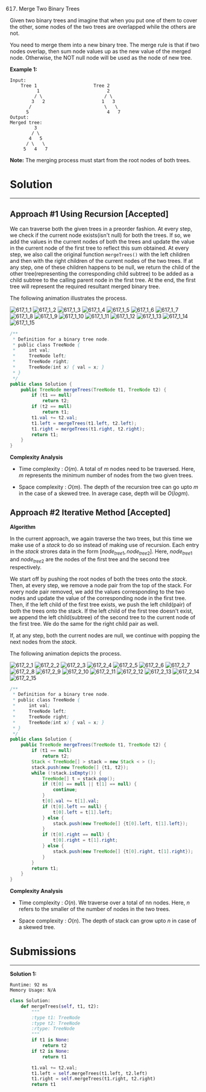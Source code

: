 617. Merge Two Binary Trees

Given two binary trees and imagine that when you put one of them to cover the other, some nodes of the two trees are overlapped while the others are not.

You need to merge them into a new binary tree. The merge rule is that if two nodes overlap, then sum node values up as the new value of the merged node. Otherwise, the NOT null node will be used as the node of new tree.

**Example 1:**

```
Input: 
	Tree 1                     Tree 2                  
          1                         2                             
         / \                       / \                            
        3   2                     1   3                        
       /                           \   \                      
      5                             4   7                  
Output: 
Merged tree:
	     3
	    / \
	   4   5
	  / \   \ 
	 5   4   7
```

**Note:** The merging process must start from the root nodes of both trees.

# Solution
---
## Approach #1 Using Recursion [Accepted]
We can traverse both the given trees in a preorder fashion. At every step, we check if the current node exists(isn't null) for both the trees. If so, we add the values in the current nodes of both the trees and update the value in the current node of the first tree to reflect this sum obtained. At every step, we also call the original function `mergeTrees()` with the left children and then with the right children of the current nodes of the two trees. If at any step, one of these children happens to be null, we return the child of the other tree(representing the corresponding child subtree) to be added as a child subtree to the calling parent node in the first tree. At the end, the first tree will represent the required resultant merged binary tree.

The following animation illustrates the process.

![617_1_1](img/617_1_1.png)
![617_1_2](img/617_1_2.png)
![617_1_3](img/617_1_3.png)
![617_1_4](img/617_1_4.png)
![617_1_5](img/617_1_5.png)
![617_1_6](img/617_1_6.png)
![617_1_7](img/617_1_7.png)
![617_1_8](img/617_1_8.png)
![617_1_9](img/617_1_9.png)
![617_1_10](img/617_1_10.png)
![617_1_11](img/617_1_11.png)
![617_1_12](img/617_1_12.png)
![617_1_13](img/617_1_13.png)
![617_1_14](img/617_1_14.png)
![617_1_15](img/617_1_15.png)

```java
/**
 * Definition for a binary tree node.
 * public class TreeNode {
 *     int val;
 *     TreeNode left;
 *     TreeNode right;
 *     TreeNode(int x) { val = x; }
 * }
 */
public class Solution {
    public TreeNode mergeTrees(TreeNode t1, TreeNode t2) {
        if (t1 == null)
            return t2;
        if (t2 == null)
            return t1;
        t1.val += t2.val;
        t1.left = mergeTrees(t1.left, t2.left);
        t1.right = mergeTrees(t1.right, t2.right);
        return t1;
    }
}
```

**Complexity Analysis**

* Time complexity : $O(m)$. A total of $m$ nodes need to be traversed. Here, $m$ represents the minimum number of nodes from the two given trees.

* Space complexity : $O(m)$. The depth of the recursion tree can go upto $m$ in the case of a skewed tree. In average case, depth will be $O(logm)$.

## Approach #2 Iterative Method [Accepted]
**Algorithm**

In the current approach, we again traverse the two trees, but this time we make use of a $stack$ to do so instead of making use of recursion. Each entry in the $stack$ strores data in the form $[node_{tree1}, node_{tree2}]$. Here, $node_{tree1}$ and $node_{tree2}$ are the nodes of the first tree and the second tree respectively.

We start off by pushing the root nodes of both the trees onto the $stack$. Then, at every step, we remove a node pair from the top of the stack. For every node pair removed, we add the values corresponding to the two nodes and update the value of the corresponding node in the first tree. Then, if the left child of the first tree exists, we push the left child(pair) of both the trees onto the stack. If the left child of the first tree doesn't exist, we append the left child(subtree) of the second tree to the current node of the first tree. We do the same for the right child pair as well.

If, at any step, both the current nodes are null, we continue with popping the next nodes from the $stack$.

The following animation depicts the process.

![617_2_1](img/617_2_1.png)
![617_2_2](img/617_2_2.png)
![617_2_3](img/617_2_3.png)
![617_2_4](img/617_2_4.png)
![617_2_5](img/617_2_5.png)
![617_2_6](img/617_2_6.png)
![617_2_7](img/617_2_7.png)
![617_2_8](img/617_2_8.png)
![617_2_9](img/617_2_9.png)
![617_2_10](img/617_2_10.png)
![617_2_11](img/617_2_11.png)
![617_2_12](img/617_2_12.png)
![617_2_13](img/617_2_13.png)
![617_2_14](img/617_2_14.png)
![617_2_15](img/617_2_15.png)


```java
/**
 * Definition for a binary tree node.
 * public class TreeNode {
 *     int val;
 *     TreeNode left;
 *     TreeNode right;
 *     TreeNode(int x) { val = x; }
 * }
 */
public class Solution {
    public TreeNode mergeTrees(TreeNode t1, TreeNode t2) {
        if (t1 == null)
            return t2;
        Stack < TreeNode[] > stack = new Stack < > ();
        stack.push(new TreeNode[] {t1, t2});
        while (!stack.isEmpty()) {
            TreeNode[] t = stack.pop();
            if (t[0] == null || t[1] == null) {
                continue;
            }
            t[0].val += t[1].val;
            if (t[0].left == null) {
                t[0].left = t[1].left;
            } else {
                stack.push(new TreeNode[] {t[0].left, t[1].left});
            }
            if (t[0].right == null) {
                t[0].right = t[1].right;
            } else {
                stack.push(new TreeNode[] {t[0].right, t[1].right});
            }
        }
        return t1;
    }
}
```

**Complexity Analysis**

* Time complexity : $O(n)$. We traverse over a total of nn nodes. Here, $n$ refers to the smaller of the number of nodes in the two trees.

* Space complexity : $O(n)$. The depth of stack can grow upto $n$ in case of a skewed tree.

# Submissions
---
**Solution 1:**
```
Runtime: 92 ms
Memory Usage: N/A
```
```python
class Solution:
    def mergeTrees(self, t1, t2):
        """
        :type t1: TreeNode
        :type t2: TreeNode
        :rtype: TreeNode
        """
        if t1 is None:
            return t2
        if t2 is None:
            return t1

        t1.val += t2.val;
        t1.left = self.mergeTrees(t1.left, t2.left)
        t1.right = self.mergeTrees(t1.right, t2.right)
        return t1
```